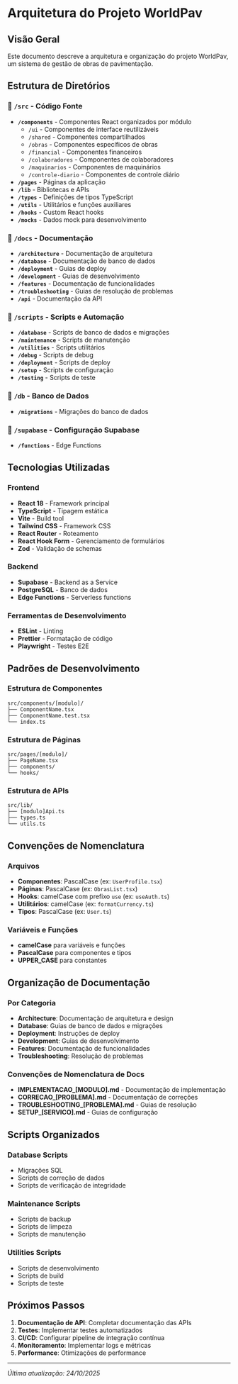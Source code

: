 # Arquitetura do Projeto WorldPav

## Visão Geral
Este documento descreve a arquitetura e organização do projeto WorldPav, um sistema de gestão de obras de pavimentação.

## Estrutura de Diretórios

### 📁 `/src` - Código Fonte
- **`/components`** - Componentes React organizados por módulo
  - `/ui` - Componentes de interface reutilizáveis
  - `/shared` - Componentes compartilhados
  - `/obras` - Componentes específicos de obras
  - `/financial` - Componentes financeiros
  - `/colaboradores` - Componentes de colaboradores
  - `/maquinarios` - Componentes de maquinários
  - `/controle-diario` - Componentes de controle diário
- **`/pages`** - Páginas da aplicação
- **`/lib`** - Bibliotecas e APIs
- **`/types`** - Definições de tipos TypeScript
- **`/utils`** - Utilitários e funções auxiliares
- **`/hooks`** - Custom React hooks
- **`/mocks`** - Dados mock para desenvolvimento

### 📁 `/docs` - Documentação
- **`/architecture`** - Documentação de arquitetura
- **`/database`** - Documentação de banco de dados
- **`/deployment`** - Guias de deploy
- **`/development`** - Guias de desenvolvimento
- **`/features`** - Documentação de funcionalidades
- **`/troubleshooting`** - Guias de resolução de problemas
- **`/api`** - Documentação da API

### 📁 `/scripts` - Scripts e Automação
- **`/database`** - Scripts de banco de dados e migrações
- **`/maintenance`** - Scripts de manutenção
- **`/utilities`** - Scripts utilitários
- **`/debug`** - Scripts de debug
- **`/deployment`** - Scripts de deploy
- **`/setup`** - Scripts de configuração
- **`/testing`** - Scripts de teste

### 📁 `/db` - Banco de Dados
- **`/migrations`** - Migrações do banco de dados

### 📁 `/supabase` - Configuração Supabase
- **`/functions`** - Edge Functions

## Tecnologias Utilizadas

### Frontend
- **React 18** - Framework principal
- **TypeScript** - Tipagem estática
- **Vite** - Build tool
- **Tailwind CSS** - Framework CSS
- **React Router** - Roteamento
- **React Hook Form** - Gerenciamento de formulários
- **Zod** - Validação de schemas

### Backend
- **Supabase** - Backend as a Service
- **PostgreSQL** - Banco de dados
- **Edge Functions** - Serverless functions

### Ferramentas de Desenvolvimento
- **ESLint** - Linting
- **Prettier** - Formatação de código
- **Playwright** - Testes E2E

## Padrões de Desenvolvimento

### Estrutura de Componentes
```
src/components/[modulo]/
├── ComponentName.tsx
├── ComponentName.test.tsx
└── index.ts
```

### Estrutura de Páginas
```
src/pages/[modulo]/
├── PageName.tsx
├── components/
└── hooks/
```

### Estrutura de APIs
```
src/lib/
├── [modulo]Api.ts
├── types.ts
└── utils.ts
```

## Convenções de Nomenclatura

### Arquivos
- **Componentes**: PascalCase (ex: `UserProfile.tsx`)
- **Páginas**: PascalCase (ex: `ObrasList.tsx`)
- **Hooks**: camelCase com prefixo `use` (ex: `useAuth.ts`)
- **Utilitários**: camelCase (ex: `formatCurrency.ts`)
- **Tipos**: PascalCase (ex: `User.ts`)

### Variáveis e Funções
- **camelCase** para variáveis e funções
- **PascalCase** para componentes e tipos
- **UPPER_CASE** para constantes

## Organização de Documentação

### Por Categoria
- **Architecture**: Documentação de arquitetura e design
- **Database**: Guias de banco de dados e migrações
- **Deployment**: Instruções de deploy
- **Development**: Guias de desenvolvimento
- **Features**: Documentação de funcionalidades
- **Troubleshooting**: Resolução de problemas

### Convenções de Nomenclatura de Docs
- **IMPLEMENTACAO_[MODULO].md** - Documentação de implementação
- **CORRECAO_[PROBLEMA].md** - Documentação de correções
- **TROUBLESHOOTING_[PROBLEMA].md** - Guias de resolução
- **SETUP_[SERVICO].md** - Guias de configuração

## Scripts Organizados

### Database Scripts
- Migrações SQL
- Scripts de correção de dados
- Scripts de verificação de integridade

### Maintenance Scripts
- Scripts de backup
- Scripts de limpeza
- Scripts de manutenção

### Utilities Scripts
- Scripts de desenvolvimento
- Scripts de build
- Scripts de teste

## Próximos Passos

1. **Documentação de API**: Completar documentação das APIs
2. **Testes**: Implementar testes automatizados
3. **CI/CD**: Configurar pipeline de integração contínua
4. **Monitoramento**: Implementar logs e métricas
5. **Performance**: Otimizações de performance

---

*Última atualização: 24/10/2025*
